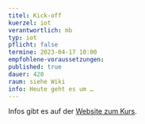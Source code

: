 ```yaml
---
titel: Kick-off
kuerzel: iot
verantwortlich: mb
typ: iot
pflicht: false
termine: 2023-04-17 10:00
empfohlene-voraussetzungen: 
published: true
dauer: 420  
raum: siehe Wiki
info: Heute geht es um …
---
```


Infos gibt es auf der [Website zum Kurs](https://moxd.io/iot2023).
